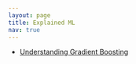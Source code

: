```yaml
---
layout: page
title: Explained ML
nav: true
---
```


* [Understanding Gradient Boosting](explained-ml/gradient-boosting.html)
